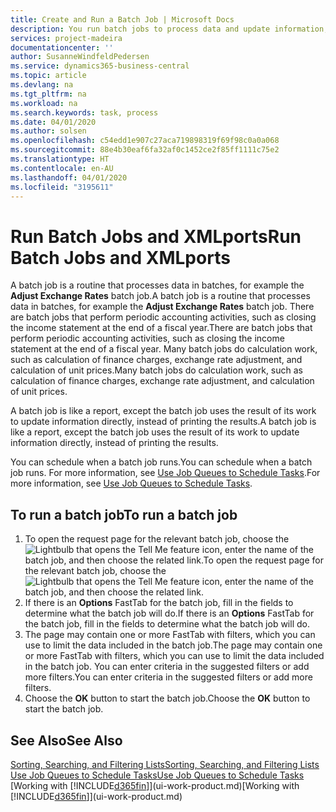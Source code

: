 ```yaml
---
title: Create and Run a Batch Job | Microsoft Docs
description: You run batch jobs to process data and update information, for example, to do periodic accounting activities, or to do calculations.
services: project-madeira
documentationcenter: ''
author: SusanneWindfeldPedersen
ms.service: dynamics365-business-central
ms.topic: article
ms.devlang: na
ms.tgt_pltfrm: na
ms.workload: na
ms.search.keywords: task, process
ms.date: 04/01/2020
ms.author: solsen
ms.openlocfilehash: c54edd1e907c27aca719898319f69f98c0a0a068
ms.sourcegitcommit: 88e4b30eaf6fa32af0c1452ce2f85ff1111c75e2
ms.translationtype: HT
ms.contentlocale: en-AU
ms.lasthandoff: 04/01/2020
ms.locfileid: "3195611"
---
```

# <a name="run-batch-jobs-and-xmlports"></a><span data-ttu-id="ea328-103">Run Batch Jobs and XMLports</span><span class="sxs-lookup"><span data-stu-id="ea328-103">Run Batch Jobs and XMLports</span></span>
<span data-ttu-id="ea328-104">A batch job is a routine that processes data in batches, for example the **Adjust Exchange Rates** batch job.</span><span class="sxs-lookup"><span data-stu-id="ea328-104">A batch job is a routine that processes data in batches, for example the **Adjust Exchange Rates** batch job.</span></span> <span data-ttu-id="ea328-105">There are batch jobs that perform periodic accounting activities, such as closing the income statement at the end of a fiscal year.</span><span class="sxs-lookup"><span data-stu-id="ea328-105">There are batch jobs that perform periodic accounting activities, such as closing the income statement at the end of a fiscal year.</span></span> <span data-ttu-id="ea328-106">Many batch jobs do calculation work, such as calculation of finance charges, exchange rate adjustment, and calculation of unit prices.</span><span class="sxs-lookup"><span data-stu-id="ea328-106">Many batch jobs do calculation work, such as calculation of finance charges, exchange rate adjustment, and calculation of unit prices.</span></span>

<span data-ttu-id="ea328-107">A batch job is like a report, except the batch job uses the result of its work to update information directly, instead of printing the results.</span><span class="sxs-lookup"><span data-stu-id="ea328-107">A batch job is like a report, except the batch job uses the result of its work to update information directly, instead of printing the results.</span></span>

<span data-ttu-id="ea328-108">You can schedule when a batch job runs.</span><span class="sxs-lookup"><span data-stu-id="ea328-108">You can schedule when a batch job runs.</span></span> <span data-ttu-id="ea328-109">For more information, see [Use Job Queues to Schedule Tasks](admin-job-queues-schedule-tasks.md).</span><span class="sxs-lookup"><span data-stu-id="ea328-109">For more information, see [Use Job Queues to Schedule Tasks](admin-job-queues-schedule-tasks.md).</span></span>

## <a name="to-run-a-batch-job"></a><span data-ttu-id="ea328-110">To run a batch job</span><span class="sxs-lookup"><span data-stu-id="ea328-110">To run a batch job</span></span>
1. <span data-ttu-id="ea328-111">To open the request page for the relevant batch job, choose the ![Lightbulb that opens the Tell Me feature](media/ui-search/search_small.png "Tell me what you want to do") icon, enter the name of the batch job, and then choose the related link.</span><span class="sxs-lookup"><span data-stu-id="ea328-111">To open the request page for the relevant batch job, choose the ![Lightbulb that opens the Tell Me feature](media/ui-search/search_small.png "Tell me what you want to do") icon, enter the name of the batch job, and then choose the related link.</span></span>
2. <span data-ttu-id="ea328-112">If there is an **Options** FastTab for the batch job, fill in the fields to determine what the batch job will do.</span><span class="sxs-lookup"><span data-stu-id="ea328-112">If there is an **Options** FastTab for the batch job, fill in the fields to determine what the batch job will do.</span></span>
3. <span data-ttu-id="ea328-113">The page may contain one or more FastTab with filters, which you can use to limit the data included in the batch job.</span><span class="sxs-lookup"><span data-stu-id="ea328-113">The page may contain one or more FastTab with filters, which you can use to limit the data included in the batch job.</span></span> <span data-ttu-id="ea328-114">You can enter criteria in the suggested filters or add more filters.</span><span class="sxs-lookup"><span data-stu-id="ea328-114">You can enter criteria in the suggested filters or add more filters.</span></span>
4. <span data-ttu-id="ea328-115">Choose the **OK** button to start the batch job.</span><span class="sxs-lookup"><span data-stu-id="ea328-115">Choose the **OK** button to start the batch job.</span></span>

## <a name="see-also"></a><span data-ttu-id="ea328-116">See Also</span><span class="sxs-lookup"><span data-stu-id="ea328-116">See Also</span></span>
[<span data-ttu-id="ea328-117">Sorting, Searching, and Filtering Lists</span><span class="sxs-lookup"><span data-stu-id="ea328-117">Sorting, Searching, and Filtering Lists</span></span>](ui-enter-criteria-filters.md)  
[<span data-ttu-id="ea328-118">Use Job Queues to Schedule Tasks</span><span class="sxs-lookup"><span data-stu-id="ea328-118">Use Job Queues to Schedule Tasks</span></span>](admin-job-queues-schedule-tasks.md)  
<span data-ttu-id="ea328-119">[Working with [!INCLUDE[d365fin](includes/d365fin_md.md)]](ui-work-product.md)</span><span class="sxs-lookup"><span data-stu-id="ea328-119">[Working with [!INCLUDE[d365fin](includes/d365fin_md.md)]](ui-work-product.md)</span></span>
